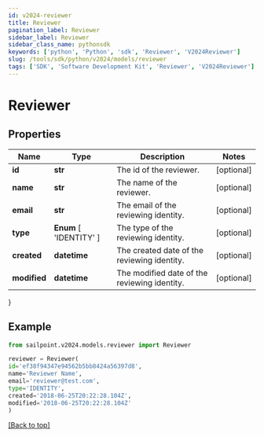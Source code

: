 ```yaml
---
id: v2024-reviewer
title: Reviewer
pagination_label: Reviewer
sidebar_label: Reviewer
sidebar_class_name: pythonsdk
keywords: ['python', 'Python', 'sdk', 'Reviewer', 'V2024Reviewer']
slug: /tools/sdk/python/v2024/models/reviewer
tags: ['SDK', 'Software Development Kit', 'Reviewer', 'V2024Reviewer']
---
```


# Reviewer

## Properties

| Name | Type | Description | Notes |
| --- | --- | --- | --- |
| **id** | **str** | The id of the reviewer. | [optional] |
| **name** | **str** | The name of the reviewer. | [optional] |
| **email** | **str** | The email of the reviewing identity. | [optional] |
| **type** | **Enum** [ 'IDENTITY' ] | The type of the reviewing identity. | [optional] |
| **created** | **datetime** | The created date of the reviewing identity. | [optional] |
| **modified** | **datetime** | The modified date of the reviewing identity. | [optional] |

}

## Example

```python
from sailpoint.v2024.models.reviewer import Reviewer

reviewer = Reviewer(
id='ef38f94347e94562b5bb8424a56397d8',
name='Reviewer Name',
email='reviewer@test.com',
type='IDENTITY',
created='2018-06-25T20:22:28.104Z',
modified='2018-06-25T20:22:28.104Z'
)

```

[[Back to top]](#)

